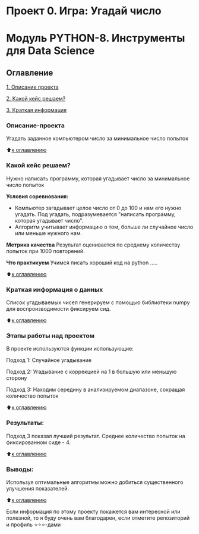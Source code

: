 # Проект 0. Игра: Угадай число
# Модуль PYTHON-8. Инструменты для Data Science

## Оглавление

[1. Описание проекта](.README.md#Описание-проекта)

[2. Какой кейс решаем?](.README.md#Какой-кейс-решаем?)

[3. Краткая информация](.README.md#Краткая-информация)

### Описание-проекта
Угадать заданное компьютером число за минимальное число попыток

:arrow_up:[к оглавлению](.README.md#Описание-проекта#Оглавление)

### Какой кейс решаем?
Нужно написать программу, которая угадывает число за минимальное число попыток

**Условия соревнования:**
- Компьютер загадывает целое число от 0 до 100 и нам его нужно угадать. Под угадать, подразумевается "написать программу, которая угадывает число".
- Алгоритм учитывает информацию о том, больше ли случайное число или меньше нужного нам.

**Метрика качества**
Результат оценивается по среднему количеству попыток при 1000 повторений.

**Что практикуем**
Учимся писать хороший код на python
.....

:arrow_up:[к оглавлению](.README.md#Описание-проекта#Оглавление)

### Краткая информация о данных
Список угадываемых чисел генерируем с помощью библиотеки numpy
для воспроизводимости фиксируем сид.

  
:arrow_up:[к оглавлению](.README.md#Оглавление)


### Этапы работы над проектом  
В проекте используются функции использующие:

Подход 1: Случайное угадывание

Подход 2: Угадывание с коррекцией на 1 в большую или меньшую сторону

Подход 3: Находим середину в анализируемом диапазоне, сокращая количество попыток


:arrow_up:[к оглавлению](.README.md#Оглавление)


### Результаты:  

Подход 3 показал лучший результат. Среднее количество попыток на фиксированном сиде - 4.

:arrow_up:[к оглавлению](.README.md#Оглавление)


### Выводы:  

Используя оптимальные алгоритмы можно добиться существенного улучшения показателей.



:arrow_up:[к оглавлению](.README.md#Оглавление)


Если информация по этому проекту покажется вам интересной или полезной, то я буду очень вам благодарен, если отметите репозиторий и профиль ⭐️⭐️⭐️-дами